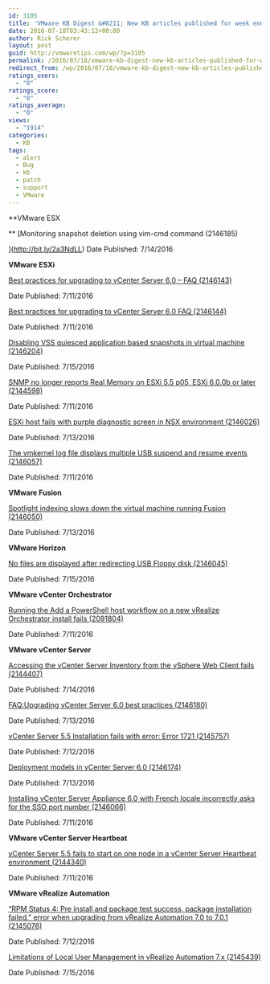 ```yaml
---
id: 3105
title: 'VMware KB Digest &#8211; New KB articles published for week ending 07/16/16'
date: 2016-07-18T03:43:12+00:00
author: Rick Scherer
layout: post
guid: http://vmwaretips.com/wp/?p=3105
permalink: /2016/07/18/vmware-kb-digest-new-kb-articles-published-for-week-ending-071616/
redirect_from: /wp/2016/07/18/vmware-kb-digest-new-kb-articles-published-for-week-ending-071616/
ratings_users:
  - "0"
ratings_score:
  - "0"
ratings_average:
  - "0"
views:
  - "1914"
categories:
  - KB
tags:
  - alert
  - Bug
  - kb
  - patch
  - support
  - VMware
---
```

**VMware ESX
  
** [Monitoring snapshot deletion using vim-cmd command (2146185)
  
](http://bit.ly/2a3NdLL) Date Published: 7/14/2016

**VMware ESXi**
  
[Best practices for upgrading to vCenter Server 6.0 – FAQ (2146143)](http://bit.ly/2a2oAfq)
  
Date Published: 7/11/2016
  
[Best practices for upgrading to vCenter Server 6.0 FAQ (2146144)](http://bit.ly/2a3N9f1)
  
Date Published: 7/11/2016
  
[Disabling VSS quiesced application based snapshots in virtual machine (2146204)](http://bit.ly/2a2oF2U)
  
Date Published: 7/15/2016
  
[SNMP no longer reports Real Memory on ESXi 5.5 p05, ESXi 6.0.0b or later (2144598)](http://bit.ly/2a3NzBU)
  
Date Published: 7/11/2016
  
[ESXi host fails with purple diagnostic screen in NSX environment (2146026)](http://bit.ly/2a2oFzL)
  
Date Published: 7/13/2016
  
[The vmkernel log file displays multiple USB suspend and resume events (2146057)](http://bit.ly/2a3NzlG)
  
Date Published: 7/11/2016

**VMware Fusion**
  
[Spotlight indexing slows down the virtual machine running Fusion (2146050)](http://bit.ly/2a2oEfk)
  
Date Published: 7/13/2016



**VMware Horizon** 
  
[No files are displayed after redirecting USB Floppy disk (2146045)](http://bit.ly/2a3NZbA)
  
Date Published: 7/15/2016

**VMware vCenter Orchestrator**
  
[Running the Add a PowerShell host workflow on a new vRealize Orchestrator install fails (2091804)](http://bit.ly/2a2nFf0)
  
Date Published: 7/11/2016

**VMware vCenter Server**
  
[Accessing the vCenter Server Inventory from the vSphere Web Client fails (2144407)](http://bit.ly/2a3NhuN)
  
Date Published: 7/14/2016
  
[FAQ:Upgrading vCenter Server 6.0 best practices (2146180)](http://bit.ly/2a2okNC)
  
Date Published: 7/13/2016
  
[vCenter Server 5.5 Installation fails with error: Error 1721 (2145757)](http://bit.ly/2a3Noqo)
  
Date Published: 7/12/2016
  
[Deployment models in vCenter Server 6.0 (2146174)](http://bit.ly/2a2oww9)
  
Date Published: 7/13/2016
  
[Installing vCenter Server Appliance 6.0 with French locale incorrectly asks for the SSO port number (2146066)](http://bit.ly/2a3N8Yz)
  
Date Published: 7/11/2016

**VMware vCenter Server Heartbeat** 
  
[vCenter Server 5.5 fails to start on one node in a vCenter Server Heartbeat environment (2144340)](http://bit.ly/2a2oqEP)
  
Date Published: 7/11/2016

**VMware vRealize Automation**
  
[“RPM Status 4: Pre install and package test success, package installation failed.” error when upgrading from vRealize Automation 7.0 to 7.0.1 (2145076)](http://bit.ly/2a3NdLC)
  
Date Published: 7/12/2016
  
[Limitations of Local User Management in vRealize Automation 7.x (2145439)](http://bit.ly/2a2oBQw)
  
Date Published: 7/15/2016